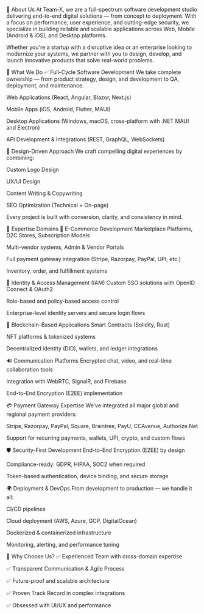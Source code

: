 🚀 About Us
At Team-X, we are a full-spectrum software development studio delivering end-to-end digital solutions — from concept to deployment. With a focus on performance, user experience, and cutting-edge security, we specialize in building reliable and scalable applications across Web, Mobile (Android & iOS), and Desktop platforms.

Whether you're a startup with a disruptive idea or an enterprise looking to modernize your systems, we partner with you to design, develop, and launch innovative products that solve real-world problems.

🎯 What We Do
✅ Full-Cycle Software Development
We take complete ownership — from product strategy, design, and development to QA, deployment, and maintenance.

Web Applications (React, Angular, Blazor, Next.js)

Mobile Apps (iOS, Android, Flutter, MAUI)

Desktop Applications (Windows, macOS, cross-platform with .NET MAUI and Electron)

API Development & Integrations (REST, GraphQL, WebSockets)

🎨 Design-Driven Approach
We craft compelling digital experiences by combining:

Custom Logo Design

UX/UI Design

Content Writing & Copywriting

SEO Optimization (Technical + On-page)

Every project is built with conversion, clarity, and consistency in mind.

🔐 Expertise Domains
🛒 E-Commerce Development
Marketplace Platforms, D2C Stores, Subscription Models

Multi-vendor systems, Admin & Vendor Portals

Full payment gateway integration (Stripe, Razorpay, PayPal, UPI, etc.)

Inventory, order, and fulfillment systems

🔐 Identity & Access Management (IAM)
Custom SSO solutions with OpenID Connect & OAuth2

Role-based and policy-based access control

Enterprise-level identity servers and secure login flows

🔗 Blockchain-Based Applications
Smart Contracts (Solidity, Rust)

NFT platforms & tokenized systems

Decentralized identity (DID), wallets, and ledger integrations

🔊 Communication Platforms
Encrypted chat, video, and real-time collaboration tools

Integration with WebRTC, SignalR, and Firebase

End-to-End Encryption (E2EE) implementation

💳 Payment Gateway Expertise
We’ve integrated all major global and regional payment providers:

Stripe, Razorpay, PayPal, Square, Braintree, PayU, CCAvenue, Authorize.Net

Support for recurring payments, wallets, UPI, crypto, and custom flows

🛡 Security-First Development
End-to-End Encryption (E2EE) by design

Compliance-ready: GDPR, HIPAA, SOC2 when required

Token-based authentication, device binding, and secure storage

🌍 Deployment & DevOps
From development to production — we handle it all:

CI/CD pipelines

Cloud deployment (AWS, Azure, GCP, DigitalOcean)

Dockerized & containerized infrastructure

Monitoring, alerting, and performance tuning

🧠 Why Choose Us?
✅ Experienced Team with cross-domain expertise

✅ Transparent Communication & Agile Process

✅ Future-proof and scalable architecture

✅ Proven Track Record in complex integrations

✅ Obsessed with UI/UX and performance
